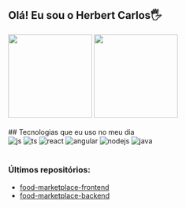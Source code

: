 ## Olá! Eu sou o Herbert Carlos🖐️

<div align="left">
<img height="170em" src="https://github-readme-stats.vercel.app/api/top-langs/?username=HerbertCarlos007&exclude_repo=KNN-Image-Classification&show_icons=true&hide_border=true&layout=compact&langs_count=8&theme=tokyonight"/>	
  
<img height="170em" src="https://github-readme-stats.vercel.app/api?username=HerbertCarlos007&show_icons=true&hide_border=true&count_private=true&include_all_commits=true&theme=tokyonight" />
</div><br>	
## Tecnologias que eu uso no meu dia

<div style="display: inline_block">
  <img align="center" alt="js" src="https://img.shields.io/badge/JavaScript-F7DF1E?style=for-the-badge&logo=javascript&logoColor=black" />
  <img align="center" alt="ts" src="https://img.shields.io/badge/TypeScript-007ACC?style=for-the-badge&logo=typescript&logoColor=white" />
  <img align="center" alt="react" src="https://img.shields.io/badge/React-20232A?style=for-the-badge&logo=react&logoColor=61DAFB" />
  <img align="center" alt="angular" src="https://img.shields.io/badge/Angular-DD0031?style=for-the-badge&logo=angular&logoColor=white" />
  <img align="center" alt="nodejs" src="https://img.shields.io/badge/Node.js-43853D?style=for-the-badge&logo=node.js&logoColor=white" />
  <img align="center" alt="java" src="https://img.shields.io/badge/Java-ED8B00?style=for-the-badge&logo=openjdk&logoColor=white" />
</div><br/>


### Últimos repositórios:
- [food-marketplace-frontend](https://github.com/HerbertCarlos007/food-marketplace-frontend)<br/>
- [food-marketplace-backend](https://github.com/HerbertCarlos007/food-marketplace-backend)<br/>

